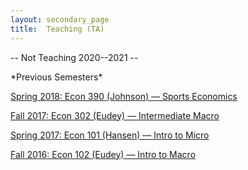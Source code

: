```yaml
---
layout: secondary_page
title:  Teaching (TA)
---
```

<style>
  .makespace {
     margin-top: 0cm;
     margin-bottom: 1cm;
  }
</style>

-- Not Teaching 2020--2021 --
<!-- (<p class="makespace"> for here if used) -->

<div markdown="1">
*Previous Semesters*
</div>

<p>
<a href="/teaching/390_2018s">Spring 2018: Econ 390 (Johnson) &mdash; Sports Economics</a>
</p>


<p>
<a href="/teaching/302_2017f"> Fall 2017: Econ 302 (Eudey) &mdash; Intermediate Macro</a>
</p>


<p>
<a href="/teaching/101_2017s">Spring 2017: Econ 101 (Hansen) &mdash; Intro to Micro</a>
</p>


<p>
<a href="/teaching/102_2016f">Fall 2016: Econ 102 (Eudey) &mdash; Intro to Macro</a>
</p>
